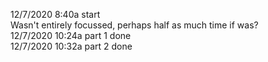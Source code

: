 12/7/2020 8:40a start\
Wasn't entirely focussed, perhaps half as much time if was?\
12/7/2020 10:24a part 1 done\
12/7/2020 10:32a part 2 done